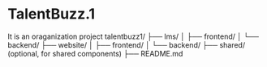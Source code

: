 # TalentBuzz.1
It is an oraganization project
talentbuzz1/
├── lms/
│   ├── frontend/
│   └── backend/
├── website/
│   ├── frontend/
│   └── backend/
├── shared/ (optional, for shared components)
├── README.md

